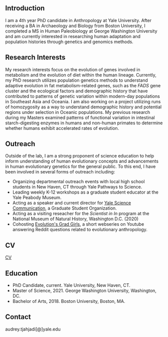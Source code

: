## Introduction

I am a 4th year PhD candidate in Anthropology at Yale University. After receiving a BA in Archaeology and Biology from Boston University, I completed a MS in Human Paleobiology at George Washington University and am currently interested in researching human adaptation and population histories through genetics and genomics methods. 

## Research Interests

My research interests focus on the evolution of genes involved in metabolism and the evolution of diet within the human lineage. Currently, my PhD research utilizes population genetics methods to understand adaptive evolution in fat metabolism-related genes, such as the *FADS* gene cluster and the ecological factors and demographic history that have contributed to patterns of genetic variation within modern-day populations in Southeast Asia and Oceania. I am also working on a project utilizing runs of homozygosity as a way to understand demographic history and potential regions under selection in Oceanic populations. My previous research during my Masters examined patterns of functional variation in intestinal starch-digesting enzymes in humans and non-human primates to determine whether humans exhibit accelerated rates of evolution. 

## Outreach

Outside of the lab, I am a strong proponent of science education to help inform understanding of human evolutionary concepts and advancements in human evolutionary genetics for the general public. To this end, I have been involved in several forms of outreach including:

- Organizing departmental outreach events with local high school students in New Haven, CT through Yale Pathways to Science.
- Leading weekly K-12 workshops as a graduate student educator at the Yale Peabody Museum.
- Acting as a speaker and current director for [Yale Science Communication](https://yscscicomm.sites.yale.edu/), a Graduate Student Organization.
- Acting as a visiting reseacher for the *Scientist in In* program at the National Museum of Natural History, Washington D.C. (2020)
- Cohosting [Evolution's Grad Girls](https://www.youtube.com/channel/UCCBhCOoJCOEm0ahysB7Bxyw), a short webseries on Youtube answering Reddit questions related to evolutionary anthropology.




## CV

[CV](Tjahjadi_CV_2025_v1.pdf)

## Education

- PhD Candidate, current. Yale University, New Haven, CT.
- Master of Science, 2021. George Washington University, Washington, DC. 
- Bachelor of Arts, 2018. Boston University, Boston, MA.

## Contact

audrey.tjahjadi[@]yale.edu


